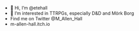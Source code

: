 - 👋 Hi, I’m @etehall
- 👀 I’m interested in TTRPGs, especially D&D and Mörk Borg
- Find me on Twitter @M_Allen_Hall
- m-allen-hall.itch.io

<!---
etehall/etehall is a ✨ special ✨ repository because its `README.md` (this file) appears on your GitHub profile.
You can click the Preview link to take a look at your changes.
--->
